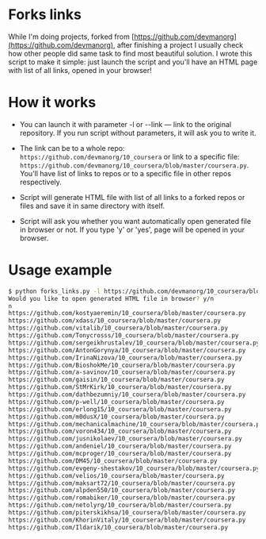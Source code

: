 # Forks links

While I'm doing projects, forked from [https://github.com/devmanorg](https://github.com/devmanorg), after finishing a project I usually check how other people did same task to find most beautiful solution. I wrote this script to make it simple: just launch the script and you'll have an HTML page with list of all links, opened in your browser!

# How it works

* You can launch it with parameter -l or --link — link to the original repository. If you run script without parameters, it will ask you to write it.

* The link can be to a whole repo: `https://github.com/devmanorg/10_coursera` or link to a specific file: `https://github.com/devmanorg/10_coursera/blob/master/coursera.py`. You'll have list of links to repos or to a specific file in other repos respectively.

* Script will generate HTML file with list of all links to a forked repos or files and save it in same directory with itself.

* Script will ask you whether you want automatically open generated file in browser or not. If you type 'y' or 'yes', page will be opened in your browser.

# Usage example

```bash
$ python forks_links.py -l https://github.com/devmanorg/10_coursera/blob/master/coursera.py
Would you like to open generated HTML file in browser? y/n
n
https://github.com/kostyaeremin/10_coursera/blob/master/coursera.py
https://github.com/xdass/10_coursera/blob/master/coursera.py
https://github.com/vitalib/10_coursera/blob/master/coursera.py
https://github.com/Tonycrosss/10_coursera/blob/master/coursera.py
https://github.com/sergeikhrustalev/10_coursera/blob/master/coursera.py
https://github.com/AntonGorynya/10_coursera/blob/master/coursera.py
https://github.com/IrinaNizova/10_coursera/blob/master/coursera.py
https://github.com/BioshokMe/10_coursera/blob/master/coursera.py
https://github.com/a-savinov/10_coursera/blob/master/coursera.py
https://github.com/gaisin/10_coursera/blob/master/coursera.py
https://github.com/StMrKirk/10_coursera/blob/master/coursera.py
https://github.com/dathbezumniy/10_coursera/blob/master/coursera.py
https://github.com/p-well/10_coursera/blob/master/coursera.py
https://github.com/erlong15/10_coursera/blob/master/coursera.py
https://github.com/m0dusX/10_coursera/blob/master/coursera.py
https://github.com/mechanicalmachine/10_coursera/blob/master/coursera.py
https://github.com/voron434/10_coursera/blob/master/coursera.py
https://github.com/jusnikolaev/10_coursera/blob/master/coursera.py
https://github.com/andeniel/10_coursera/blob/master/coursera.py
https://github.com/mcproger/10_coursera/blob/master/coursera.py
https://github.com/DM45/10_coursera/blob/master/coursera.py
https://github.com/evgeny-shestakov/10_coursera/blob/master/coursera.py
https://github.com/velios/10_coursera/blob/master/coursera.py
https://github.com/maksart72/10_coursera/blob/master/coursera.py
https://github.com/alpden550/10_coursera/blob/master/coursera.py
https://github.com/romabiker/10_coursera/blob/master/coursera.py
https://github.com/netolyrg/10_coursera/blob/master/coursera.py
https://github.com/piterskikhsa/10_coursera/blob/master/coursera.py
https://github.com/KhorinVitaly/10_coursera/blob/master/coursera.py
https://github.com/Ildarik/10_coursera/blob/master/coursera.py
``` 